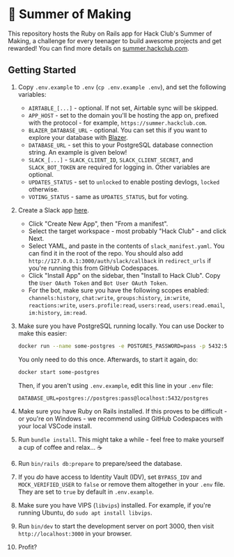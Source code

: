 # 🧭 Summer of Making
This repository hosts the Ruby on Rails app for Hack Club's Summer of Making, a challenge for every teenager to build awesome projects and get rewarded! You can find more details on [summer.hackclub.com](https://summer.hackclub.com).

## Getting Started

1. Copy `.env.example` to `.env` (`cp .env.example .env`), and set the following variables:
   - `AIRTABLE_[...]` - optional. If not set, Airtable sync will be skipped.
   - `APP_HOST` - set to the domain you'll be hosting the app on, prefixed with the protocol - for example, `https://summer.hackclub.com`.
   - `BLAZER_DATABASE_URL` - optional. You can set this if you want to explore your database with [Blazer](https://github.com/ankane/blazer).
   - `DATABASE_URL` - set this to your PostgreSQL database connection string. An example is given below!
   - `SLACK_[...]` - `SLACK_CLIENT_ID`, `SLACK_CLIENT_SECRET`, and `SLACK_BOT_TOKEN` are required for logging in. Other variables are optional.
   - `UPDATES_STATUS` - set to `unlocked` to enable posting devlogs, `locked` otherwise.
   - `VOTING_STATUS` - same as `UPDATES_STATUS`, but for voting.
2. Create a Slack app [here](https://api.slack.com/apps/).
   - Click "Create New App", then "From a manifest".
   - Select the target workspace - most probably "Hack Club" - and click Next.
   - Select YAML, and paste in the contents of `slack_manifest.yaml`. You can find it in the root of the repo. You should also add `http://127.0.0.1:3000/auth/slack/callback` in `redirect_urls` if you're running this from GitHub Codespaces. 
   - Click "Install App" on the sidebar, then "Install to Hack Club". Copy the `User OAuth Token` and `Bot User OAuth Token`.
   - For the bot, make sure you have the following scopes enabled: `channels:history`, `chat:write`, `groups:history`, `im:write`, `reactions:write`, `users.profile:read`, `users:read`, `users:read.email`, `im:history`, `im:read`.
3. Make sure you have PostgreSQL running locally. You can use Docker to make this easier:

   ```bash
   docker run --name some-postgres -e POSTGRES_PASSWORD=pass -p 5432:5432 -d postgres
   ```

   You only need to do this once. Afterwards, to start it again, do:

   ```bash
   docker start some-postgres
   ```

   Then, if you aren't using `.env.example`, edit this line in your `.env` file:

   ```env
   DATABASE_URL=postgres://postgres:pass@localhost:5432/postgres
   ```
4. Make sure you have Ruby on Rails installed. If this proves to be difficult - or you're on Windows - we recommend using GitHub Codespaces with your local VSCode install.
5. Run `bundle install`. This might take a while - feel free to make yourself a cup of coffee and relax... ☕
6. Run `bin/rails db:prepare` to prepare/seed the database.
7. If you *do* have access to Identity Vault (IDV), set `BYPASS_IDV` and `MOCK_VERIFIED_USER` to `false` or remove them altogether in your `.env` file. They are set to `true` by default in `.env.example`.
8. Make sure you have VIPS (`libvips`) installed. For example, if you're running Ubuntu, do `sudo apt install libvips`.
9. Run `bin/dev` to start the development server on port 3000, then visit `http://localhost:3000` in your browser.
10. Profit?
